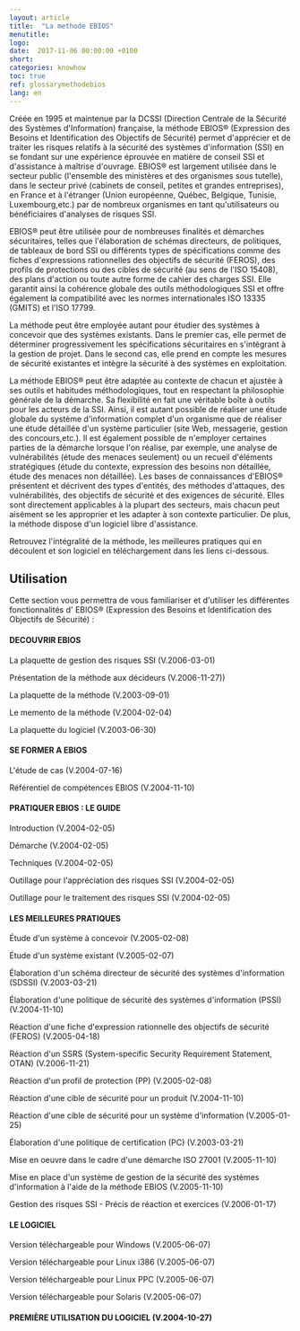 ```yaml
---
layout: article
title:  "La methode EBIOS"
menutitle:
logo:
date:  2017-11-06 00:00:00 +0100
short:
categories: knowhow
toc: true
ref: glossarymethodebios
lang: en
---
```


Créée en 1995 et maintenue par la DCSSI (Direction Centrale de la Sécurité des Systèmes d'Information) française, la méthode EBIOS® (Expression des Besoins et Identification des Objectifs de Sécurité) permet d'apprécier et de traiter les risques relatifs à la sécurité des systèmes d'information (SSI) en se fondant sur une expérience éprouvée en matière de conseil SSI et d'assistance à maîtrise d'ouvrage. EBIOS® est largement utilisée dans le secteur public (l'ensemble des ministères et des organismes sous tutelle), dans le secteur privé (cabinets de conseil, petites et grandes entreprises), en France et à l'étranger (Union européenne, Québec, Belgique, Tunisie, Luxembourg,etc.) par de nombreux organismes en tant qu'utilisateurs ou bénéficiaires d'analyses de risques SSI.

EBIOS® peut être utilisée pour de nombreuses finalités et démarches sécuritaires, telles que l'élaboration de schémas directeurs, de politiques, de tableaux de bord SSI ou différents types de spécifications comme des fiches d'expressions rationnelles des objectifs de sécurité (FEROS), des profils de protections ou des cibles de sécurité (au sens de l'ISO 15408), des plans d'action ou toute autre forme de cahier des charges SSI. Elle garantit ainsi la cohérence globale des outils méthodologiques SSI et offre également la compatibilité avec les normes internationales ISO 13335 (GMITS) et l'ISO 17799.

La méthode peut être employée autant pour étudier des systèmes à concevoir que des systèmes existants. Dans le premier cas, elle permet de déterminer progressivement les spécifications sécuritaires en s'intégrant à la gestion de projet. Dans le second cas, elle prend en compte les mesures de sécurité existantes et intègre la sécurité à des systèmes en exploitation.

La méthode EBIOS® peut être adaptée au contexte de chacun et ajustée à ses outils et habitudes méthodologiques, tout en respectant la philosophie générale de la démarche. Sa flexibilité en fait une véritable boîte à outils pour les acteurs de la SSI. Ainsi, il est autant possible de réaliser une étude globale du système d'information complet d'un organisme que de réaliser une étude détaillée d'un système particulier (site Web, messagerie, gestion des concours,etc.). Il est également possible de n'employer certaines parties de la démarche lorsque l'on réalise, par exemple, une analyse de vulnérabilités (étude des menaces seulement) ou un recueil d'éléments stratégiques (étude du contexte, expression des besoins non détaillée, étude des menaces non détaillée). Les bases de connaissances d'EBIOS® présentent et décrivent des types d'entités, des méthodes d'attaques, des vulnérabilités, des objectifs de sécurité et des exigences de sécurité. Elles sont directement applicables à la plupart des secteurs, mais chacun peut aisément se les approprier et les adapter à son contexte particulier. De plus, la méthode dispose d'un logiciel libre d'assistance.

Retrouvez l'intégralité de la méthode, les meilleures pratiques qui en découlent et son logiciel en téléchargement dans les liens ci-dessous.

## Utilisation
Cette section vous permettra de vous familiariser et d'utiliser les différentes fonctionnalités d' EBIOS® (Expression des Besoins et Identification des Objectifs de Sécurité) :

#### DECOUVRIR EBIOS

La plaquette de gestion des risques SSI (V.2006-03-01)

Présentation de la méthode aux décideurs (V.2006-11-27))

La plaquette de la méthode (V.2003-09-01)

Le memento de la méthode (V.2004-02-04)

La plaquette du logiciel (V.2003-06-30)

#### SE FORMER A EBIOS
L'étude de cas (V.2004-07-16)

Référentiel de compétences EBIOS (V.2004-11-10)

#### PRATIQUER EBIOS : LE GUIDE
Introduction (V.2004-02-05)

Démarche (V.2004-02-05)

Techniques (V.2004-02-05)

Outillage pour l'appréciation des risques SSI (V.2004-02-05)

Outillage pour le traitement des risques SSI (V.2004-02-05)

#### LES MEILLEURES PRATIQUES
Étude d'un système à concevoir (V.2005-02-08)

Étude d'un système existant (V.2005-02-07)

Élaboration d'un schéma directeur de sécurité des systèmes d'information (SDSSI) (V.2003-03-21)

Élaboration d'une politique de sécurité des systèmes d'information (PSSI) (V.2004-11-10)

Réaction d'une fiche d'expression rationnelle des objectifs de sécurité (FEROS) (V.2005-04-18)

Réaction d'un SSRS (System-specific Security Requirement Statement, OTAN) (V.2006-11-21)

Réaction d'un profil de protection (PP) (V.2005-02-08)

Réaction d'une cible de sécurité pour un produit (V.2004-11-10)

Réaction d'une cible de sécurité pour un système d'information (V.2005-01-25)

Élaboration d'une politique de certification (PC) (V.2003-03-21)

Mise en oeuvre dans le cadre d'une démarche ISO 27001 (V.2005-11-10)

Mise en place d'un système de gestion de la sécurité des systèmes d'information à l'aide de la méthode EBIOS (V.2005-11-10)

Gestion des risques SSI - Précis de réaction et exercices (V.2006-01-17)

#### LE LOGICIEL
Version téléchargeable pour Windows (V.2005-06-07)

Version téléchargeable pour Linux i386 (V.2005-06-07)

Version téléchargeable pour Linux PPC (V.2005-06-07)

Version téléchargeable pour Solaris (V.2005-06-07)

#### PREMIÈRE UTILISATION DU LOGICIEL (V.2004-10-27)

